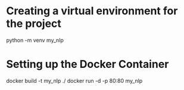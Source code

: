 # Creating a virtual environment for the project
python -m venv my_nlp

# Setting up the Docker Container
docker build -t my_nlp ./
docker run -d -p 80:80 my_nlp


